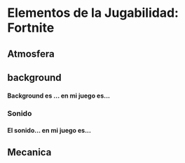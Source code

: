 # Elementos de la Jugabilidad: Fortnite

## Atmosfera

## background
#### Background es ... en mi juego es...

### Sonido
#### El sonido... en mi juego es...

## Mecanica
###
